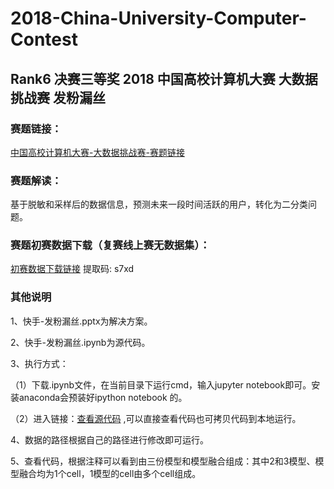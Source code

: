 # 2018-China-University-Computer-Contest
## Rank6 决赛三等奖 2018 中国高校计算机大赛 大数据挑战赛  发粉漏丝

### 赛题链接：
[中国高校计算机大赛-大数据挑战赛-赛题链接](https://www.kesci.com/home/competition/5ab8c36a8643e33f5138cba4/content) 

### 赛题解读：
基于脱敏和采样后的数据信息，预测未来一段时间活跃的用户，转化为二分类问题。

### 赛题初赛数据下载（复赛线上赛无数据集）：
[初赛数据下载链接](https://pan.baidu.com/s/1gkW502YESve2_iAmzjJHeg)
提取码: s7xd

### 其他说明
1、快手-发粉漏丝.pptx为解决方案。

2、快手-发粉漏丝.ipynb为源代码。

3、执行方式：

（1）下载.ipynb文件，在当前目录下运行cmd，输入jupyter notebook即可。安装anaconda会预装好ipython notebook 的。

（2）进入链接：[查看源代码](http://nbviewer.jupyter.org/github/yuxiaowww/2018-China-University-Computer-Contest/blob/master/%E5%BF%AB%E6%89%8B-%E5%8F%91%E7%B2%89%E6%BC%8F%E4%B8%9D.ipynb) ,可以直接查看代码也可拷贝代码到本地运行。

4、数据的路径根据自己的路径进行修改即可运行。

5、查看代码，根据注释可以看到由三份模型和模型融合组成：其中2和3模型、模型融合均为1个cell，1模型的cell由多个cell组成。

